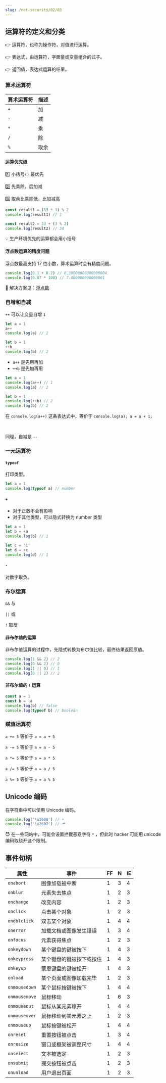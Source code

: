 ```yaml
---
slug: /net-security/02/03
---
```


## 运算符的定义和分类

👉 运算符，也称为操作符，对值进行运算。

👉 表达式，由运算符，字面量或变量组合的式子。

👉 返回值，表达式运算的结果。



### 算术运算符

| 算术运算符 | 描述 |
| ---------- | ---- |
| `+`        | 加   |
| `-`        | 减   |
| `*`        | 乘   |
| `/`        | 除   |
| `%`        | 取余 |



#### 运算优先级

1️⃣ 小括号`()` 最优先

2️⃣ 先乘除，后加减

3️⃣ 取余比乘除低，比加减高

```js
const result1 = (33 * 3) % 2
console.log(result1) // 1

const result2 = 33 + (3 % 2)
console.log(result2) // 34
```

💡 生产环境优先的运算都会用小括号



#### 浮点数运算的精度问题

浮点数最高支持 17 位小数，算术运算时会有精度问题。

```js
console.log(0.1 + 0.2) // 0.30000000000000004
console.log(0.07 * 100) // 7.000000000000001
```



🔗 解决方案见：[浮点数](02#浮点数)



### 自增和自减

`++` 可以让变量自增 `1`

```js {2,6}
let a = 1
a++
console.log(a) // 2

let b = 1
++b
console.log(b) // 2
```

- `a++` 是先用再加
- `++b` 是先加再用

```js
let a = 1
console.log(a++) // 1
console.log(a) // 2

let b = 1
console.log(++b) // 2
console.log(b) // 2
```

在 `console.log(a++)` 这条表达式中，等价于 `console.log(a); a = a + 1;` 

<br />

同理，自减是 `--`



### 一元运算符

#### `typeof`

打印类型。

```js
let a = 1
console.log(typeof a) // number
```



#### `+`

- 对于正数不会有影响
- 对于其他类型，可以隐式转换为 number 类型

```js
let a = 1
let b = +a
console.log(b) // 1

let c = '1'
let d = +c
console.log(d) // 1
```



#### `-`

对数字取负。



### 布尔运算

`&&` 与

`||` 或

`!` 取反



#### 非布尔值的运算

非布尔值运算的过程中，先隐式转换为布尔值比较，最终结果返回原值。

```js
console.log(1 && 2) // 2
console.log(0 && 2) // 0
console.log(1 || 0) // 1
console.log(0 || 2) // 2
```



#### 非布尔值的 `!` 运算

```js
const a = 1
const b = !a
console.log(b) // false
console.log(typeof b) // boolean
```



### 赋值运算符

`a += 5`  等价于 `a = a + 5`

`a -= 5` 等价于 `a = a - 5`

`a *= 5` 等价于 `a = a * 5`

`a /= 5` 等价于 `a = a / 5`

`a %= 5` 等价于 `a = a % 5`



## Unicode 编码

在字符串中可以使用 Unicode 编码。

```js
console.log('\u2600') // ☀
console.log('\u2602') // ☂
```

😈 在一些网站中，可能会设置拦截恶意字符 `*` ，但此时 hacker 可能用 unicode 编码取绕开这个限制。



## 事件句柄



| 属性          | 事件                     | FF   | N    | IE   |
| ------------- | ------------------------ | ---- | ---- | ---- |
| `onabort`     | 图像加载被中断           | 1    | 3    | 4    |
| `onblur`      | 元素失去焦点             | 1    | 2    | 3    |
| `onchange`    | 改变内容                 | 1    | 2    | 3    |
| `onclick`     | 点击某个对象             | 1    | 2    | 3    |
| `ondblclick`  | 双击某个对象             | 1    | 4    | 4    |
| `onerror`     | 加载文档或图像发生错误   | 1    | 3    | 4    |
| `onfocus`     | 元素获得焦点             | 1    | 2    | 3    |
| `onkeydown`   | 某个键盘的键被按下       | 1    | 4    | 3    |
| `onkeypress`  | 某个键盘的键被按下或按住 | 1    | 4    | 3    |
| `onkeyup`     | 蒙恩键盘的键被松开       | 1    | 4    | 3    |
| `onload`      | 某个页面或图像加载完毕   | 1    | 2    | 3    |
| `onmousedown` | 某个鼠标按键被按下       | 1    | 4    | 4    |
| `onmousemove` | 鼠标移动                 | 1    | 6    | 3    |
| `onmouseout`  | 鼠标从某元素移开         | 1    | 4    | 4    |
| `onmouseover` | 鼠标移动到某元素之上     | 1    | 2    | 3    |
| `onmouseup`   | 鼠标按键被松开           | 1    | 4    | 4    |
| `onreset`     | 重置按钮被点击           | 1    | 3    | 4    |
| `onresize`    | 窗口或框架被调整尺寸     | 1    | 4    | 4    |
| `onselect`    | 文本被选定               | 1    | 2    | 3    |
| `onsubmit`    | 提交按钮被点击           | 1    | 2    | 3    |
| `onunload`    | 用户退出页面             | 1    | 2    | 3    |









